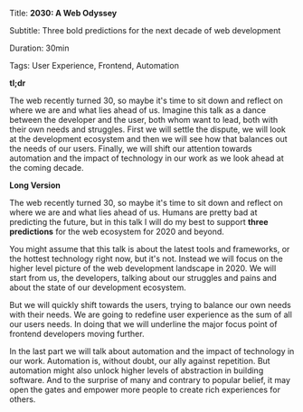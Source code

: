 Title: **2030: A Web Odyssey**

Subtitle: Three bold predictions for the next decade of web development

Duration: 30min

Tags: User Experience, Frontend, Automation

**tl;dr**

The web recently turned 30, so maybe it's time to sit down and reflect on where we are and what lies ahead of us. Imagine this talk as a dance between the developer and the user, both whom want to lead, both with their own needs and struggles. First we will settle the dispute, we will look at the development ecosystem and then we will see how that balances out the needs of our users. Finally, we will shift our attention towards automation and the impact of technology in our work as we look ahead at the coming decade.

**Long Version**

The web recently turned 30, so maybe it's time to sit down and reflect on where we are and what lies ahead of us. Humans are pretty bad at predicting the future, but in this talk I will do my best to support **three predictions** for the web ecosystem for 2020 and beyond.  

You might assume that this talk is about the latest tools and frameworks, or the hottest technology right now, but it's not. Instead we will focus on the higher level picture of the web development landscape in 2020. We will start from us, the developers, talking about our struggles and pains and about the state of our development ecosystem. 

But we will quickly shift towards the users, trying to balance our own needs with their needs. We are going to redefine user experience as the sum of all our users needs. In doing that we will underline the major focus point of frontend developers moving further.

In the last part we will talk about automation and the impact of technology in our work. Automation is, without doubt, our ally against repetition. But automation might also unlock higher levels of abstraction in building software. And to the surprise of many and contrary to popular belief, it may open the gates and empower more people to create rich experiences for others.
